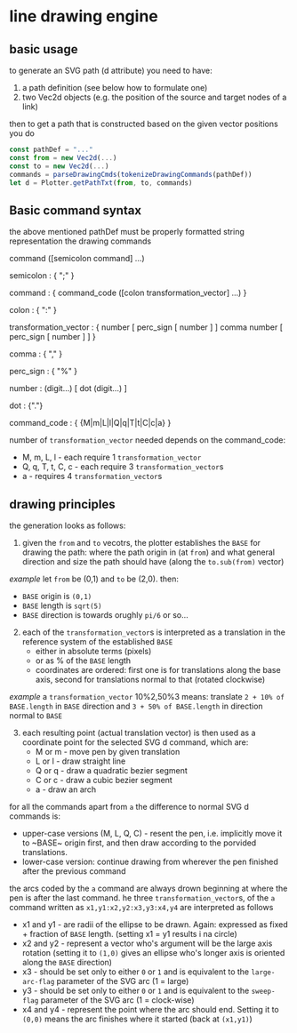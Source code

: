 # line drawing engine

## basic usage

to generate an SVG path (d attribute) you need to have:
1. a path definition (see below how to formulate one)
2. two Vec2d objects (e.g. the position of the source and target nodes of a link)

then to get a path that is constructed based on the given vector positions you do

```javascript
const pathDef = "..."
const from = new Vec2d(...)
const to = new Vec2d(...)
commands = parseDrawingCmds(tokenizeDrawingCommands(pathDef))
let d = Plotter.getPathTxt(from, to, commands)
```

## Basic command syntax

the above mentioned pathDef must be properly formatted string representation the drawing commands

command ([semicolon command] ...)

semicolon : { ";" }

command : {
  command_code ([colon transformation_vector] ...)
}

colon : { ":" }

transformation_vector : {
  number [ perc_sign [ number ] ] comma number [ perc_sign [ number ] ]
}

comma : { "," }

perc_sign : { "%" }

number : (digit...) [ dot (digit...) ]

dot : {"."}

command_code : {
  {M|m|L|l|Q|q|T|t|C|c|a}
}

number of `transformation_vector` needed depends on the command_code:
* M, m, L, l - each require 1 `transformation_vector`
* Q, q, T, t, C, c - each require 3 `transformation_vector`s
* a - requires 4 `transformation_vector`s

## drawing principles

the generation looks as follows:

1. given the `from` and `to` vecotrs, the plotter establishes the `BASE` for drawing the path: where the path origin in (at `from`) and what general direction and size the path should have (along the `to.sub(from)` vector)

_example_
let `from` be (0,1) and `to` be (2,0). then:
- `BASE` origin is `(0,1)`
- `BASE` length is `sqrt(5)`
- `BASE` direction is towards orughly `pi/6` or so...

2. each of the `transformation_vector`s is interpreted as a translation in the reference system of the established `BASE`
   - either in absolute terms (pixels)
   - or as % of the `BASE` length
   - coordinates are ordered: first one is for translations along the base axis, second for translations normal to that (rotated clockwise)

_example_
a `transformation_vector` 10%2,50%3 means: translate `2 + 10% of BASE.length` in `BASE` direction and `3 + 50% of BASE.length` in direction normal to `BASE`

3. each resulting point (actual translation vector) is then used as a coordinate point for the selected SVG d command, which are:
   - M or m - move pen by given translation
   - L or l - draw straight line
   - Q or q - draw a quadratic bezier segment
   - C or c - draw a cubic bezier segment
   - a - draw an arch

 for all the commands apart from `a` the difference to normal SVG d commands is:
 * upper-case versions (M, L, Q, C) - resent the pen, i.e. implicitly move it to ~BASE~ origin first, and then draw according to the porvided translations.
 * lower-case version: continue drawing from wherever the pen finished after the previous command

 the arcs coded by the `a` command are always drown beginning at where the pen is after the last command. he three `transformation_vector`s, of the `a` command written as
 `x1,y1:x2,y2:x3,y3:x4,y4`
 are interpreted as follows
 * x1 and y1  - are radii of the ellipse to be drawn. Again: expressed as fixed + fraction of `BASE` length. (setting x1 = y1 results i na circle)
 * x2 and y2 - represent a vector who's argument will be the large axis rotation (setting it to `(1,0)` gives an ellipse who's longer axis is oriented along the `BASE` direction)
 * x3 - should be set only to either `0` or `1` and is equivalent to the `large-arc-flag` parameter of the SVG arc (1 = large)
 * y3 - should be set only to either `0` or `1` and is equivalent to the `sweep-flag` parameter of the SVG arc (1 = clock-wise)
 * x4 and y4 - represent the point where the arc should end. Setting it to `(0,0)` means the arc finishes where it started (back at `(x1,y1)`)
